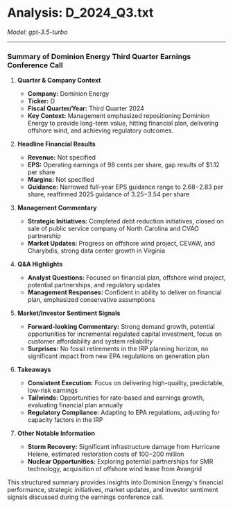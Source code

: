 # Analysis: D_2024_Q3.txt

*Model: gpt-3.5-turbo*

---

### Summary of Dominion Energy Third Quarter Earnings Conference Call

1. **Quarter & Company Context**
   - **Company:** Dominion Energy
   - **Ticker:** D
   - **Fiscal Quarter/Year:** Third Quarter 2024
   - **Key Context:** Management emphasized repositioning Dominion Energy to provide long-term value, hitting financial plan, delivering offshore wind, and achieving regulatory outcomes.

2. **Headline Financial Results**
   - **Revenue:** Not specified
   - **EPS:** Operating earnings of 98 cents per share, gap results of $1.12 per share
   - **Margins:** Not specified
   - **Guidance:** Narrowed full-year EPS guidance range to $2.68-$2.83 per share, reaffirmed 2025 guidance of $3.25-$3.54 per share

3. **Management Commentary**
   - **Strategic Initiatives:** Completed debt reduction initiatives, closed on sale of public service company of North Carolina and CVAO partnership
   - **Market Updates:** Progress on offshore wind project, CEVAW, and Charybdis, strong data center growth in Virginia

4. **Q&A Highlights**
   - **Analyst Questions:** Focused on financial plan, offshore wind project, potential partnerships, and regulatory updates
   - **Management Responses:** Confident in ability to deliver on financial plan, emphasized conservative assumptions

5. **Market/Investor Sentiment Signals**
   - **Forward-looking Commentary:** Strong demand growth, potential opportunities for incremental regulated capital investment, focus on customer affordability and system reliability
   - **Surprises:** No fossil retirements in the IRP planning horizon, no significant impact from new EPA regulations on generation plan

6. **Takeaways**
   - **Consistent Execution:** Focus on delivering high-quality, predictable, low-risk earnings
   - **Tailwinds:** Opportunities for rate-based and earnings growth, evaluating financial plan annually
   - **Regulatory Compliance:** Adapting to EPA regulations, adjusting for capacity factors in the IRP

7. **Other Notable Information**
   - **Storm Recovery:** Significant infrastructure damage from Hurricane Helene, estimated restoration costs of $100-$200 million
   - **Nuclear Opportunities:** Exploring potential partnerships for SMR technology, acquisition of offshore wind lease from Avangrid

This structured summary provides insights into Dominion Energy's financial performance, strategic initiatives, market updates, and investor sentiment signals discussed during the earnings conference call.